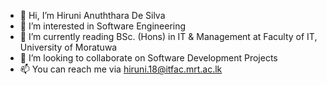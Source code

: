 - 👋 Hi, I’m Hiruni Anuththara De Silva
- 👀 I’m interested in Software Engineering
- 🌱 I’m currently reading BSc. (Hons) in IT & Management at Faculty of IT, University of Moratuwa
- 💞️ I’m looking to collaborate on Software Development Projects
- 📫 You can reach me via hiruni.18@itfac.mrt.ac.lk

<!---
Hiruni-ISE/Hiruni-ISE is a ✨ special ✨ repository because its `README.md` (this file) appears on your GitHub profile.
You can click the Preview link to take a look at your changes.
--->
